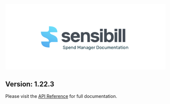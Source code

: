![Sensibill](Sensibill-Logo.png)

## **Version: 1.22.3**
Please visit the [API Reference](https://sensibill.github.io/sensibill-ios-documentation/) for full documentation.
